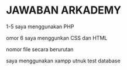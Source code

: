 # __JAWABAN ARKADEMY__
<p>1-5 saya menggunakan PHP</p>
<p>omor 6 saya menggunkan CSS dan HTML </p>
<p>nomor file secara berurutan</p>
<p>saya menggunakan xampp utnuk test database</p>